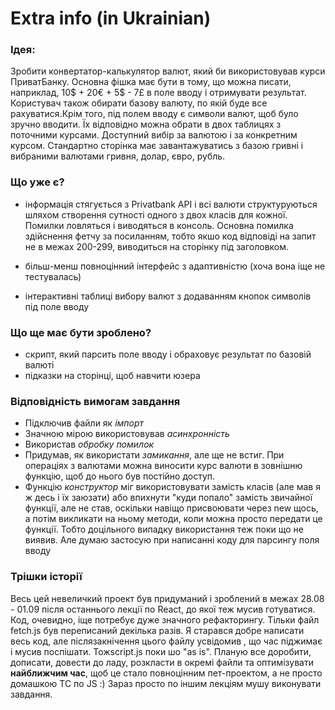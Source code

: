 # Extra info (in Ukrainian)

### Ідея:

Зробити конвертатор-калькулятор валют, який би використовував
курси ПриватБанку. Основна фішка має бути в тому, що можна
писати, наприклад, 10$ + 20€ + 5$ - 7£ в поле вводу і отримувати
результат. Користувач також обирати базову валюту, по якій буде все 
рахуватися.Крім того, під полем вводу є символи валют, щоб було зручно 
вводити. Їх відповідно можна обрати в двох таблицях з поточними курсами.
Доступний вибір за валютою і за конкретним курсом. Стандартно сторінка
має завантажуватись з базою гривні і вибраними валютами гривня, долар, 
євро, рубль.

### Що уже є?

- інформація стягується з Privatbank API і всі валюти структуруються
шляхом створення сутності одного з двох класів для кожної. Помилки
ловляться і виводяться в консоль. Основна помилка здійснення фетчу
за посиланням, тобто якшо код відповіді на запит не в межах 200-299, 
виводиться на сторінку під заголовком.

- більш-менш повноцінний інтерфейс з адаптивністю (хоча вона
іще не тестувалась)

- інтерактивні таблиці вибору валют з додаванням кнопок символів під
поле вводу

### Що ще має бути зроблено?

- скрипт, який парсить поле вводу і обраховує результат по базовій валюті
- підказки на сторінці, щоб навчити юзера

### Відповідність вимогам завдання

- Підключив файли як *імпорт*
- Значною мірою використовував *асинхронність*
- Використав *обробку помилок*
- Придумав, як використати *замикання*, але ще не встиг. При операціях з
валютами можна виносити курс валюти в зовнішню функцію, щоб до нього був
постійно доступ.
- Функцію *конструктор* міг використовувати замість класів (але мав я ж десь
і їх заюзати) або впихнути "куди попало" замість звичайної функції, але не став, 
оскільки навіщо присвоювати через new щось, а потім викликати на ньому методи,
коли можна просто передати це функції. Тобто доцільного випадку використання теж
поки що не виявив. Але думаю застосую при написанні коду для парсингу поля вводу

### Трішки історії

Весь цей невеличкий проект був придуманий і зроблений в межах 28.08 - 01.09 після
останнього лекції по React, до якої теж мусив готуватися. Код, очевидно, іще 
потребує дуже значного рефакторингу. Тільки файл fetch.js  був переписаний 
декілька разів. Я старався добре написати весь код, але післязакнічення цього 
файлу усвідомив , що час піджимає і мусив поспішати. Тожscript.js поки шо "as is".
Планую все доробити, дописати, довести до ладу, розкласти в окремі файли та 
оптимізувати **найближчим час**, щоб це стало повноцінним пет-проектом,
а не просто домашкою TC по JS :) Зараз просто по іншим лекціям мушу виконувати
завдання.




